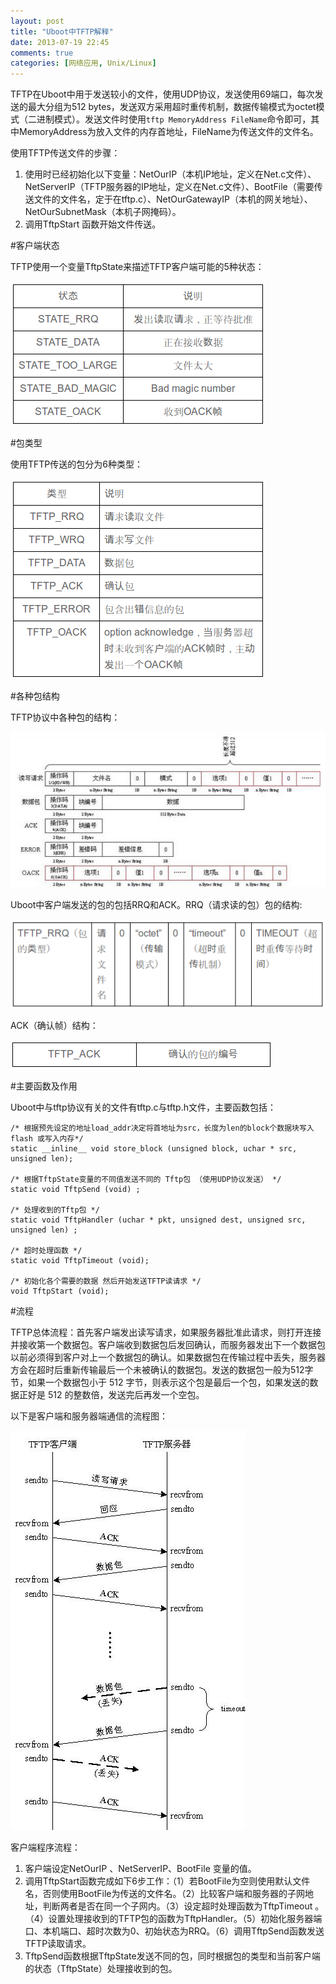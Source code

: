 ```yaml
---
layout: post
title: "Uboot中TFTP解释"
date: 2013-07-19 22:45
comments: true
categories: [网络应用, Unix/Linux]
---
```


TFTP在Uboot中用于发送较小的文件，使用UDP协议，发送使用69端口，每次发送的最大分组为512 bytes，发送双方采用超时重传机制，数据传输模式为octet模式（二进制模式）。发送文件时使用`tftp MemoryAddress FileName`命令即可，其中MemoryAddress为放入文件的内存首地址，FileName为传送文件的文件名。

使用TFTP传送文件的步骤： 

1. 使用时已经初始化以下变量：NetOurIP（本机IP地址，定义在Net.c文件）、NetServerIP（TFTP服务器的IP地址，定义在Net.c文件）、BootFile（需要传送文件的文件名，定于在tftp.c）、NetOurGatewayIP（本机的网关地址）、NetOurSubnetMask（本机子网掩码）。
2. 调用TftpStart 函数开始文件传送。
<!--more-->

#客户端状态

TFTP使用一个变量TftpState来描述TFTP客户端可能的5种状态：

![ states ](/images/2013/7/tftp/states.png)


#包类型 

使用TFTP传送的包分为6种类型：

![ types ](/images/2013/7/tftp/types.png)

#各种包结构 
         
TFTP协议中各种包的结构：

![ pack_struct ](/images/2013/7/tftp/pack_struct.png)


Uboot中客户端发送的包的包括RRQ和ACK。RRQ（请求读的包）包的结构:

![ rrq ](/images/2013/7/tftp/rrq.png)

ACK（确认帧）结构：

![ ack ](/images/2013/7/tftp/ack.png)

#主要函数及作用 

Uboot中与tftp协议有关的文件有tftp.c与tftp.h文件，主要函数包括：
```
/* 根据预先设定的地址load_addr决定将首地址为src，长度为len的block个数据块写入flash 或写入内存*/
static __inline__ void store_block (unsigned block, uchar * src, unsigned len);

/* 根据TftpState变量的不同值发送不同的 Tftp包 （使用UDP协议发送） */
static void TftpSend (void) ;

/* 处理收到的Tftp包 */
static void TftpHandler (uchar * pkt, unsigned dest, unsigned src, unsigned len) ;

/* 超时处理函数 */
static void TftpTimeout (void);

/* 初始化各个需要的数据 然后开始发送TFTP读请求 */
void TftpStart (void);
```


#流程 

TFTP总体流程：首先客户端发出读写请求，如果服务器批准此请求，则打开连接并接收第一个数据包。客户端收到数据包后发回确认，而服务器发出下一个数据包以前必须得到客户对上一个数据包的确认。如果数据包在传输过程中丢失，服务器方会在超时后重新传输最后一个未被确认的数据包。发送的数据包一般为512字节，如果一个数据包小于 512 字节，则表示这个包是最后一个包，如果发送的数据正好是 512 的整数倍，发送完后再发一个空包。

以下是客户端和服务器端通信的流程图：

![ flow ](/images/2013/7/tftp/flow.png)

客户端程序流程：

1. 客户端设定NetOurIP 、NetServerIP、BootFile 变量的值。
2. 调用TftpStart函数完成如下6步工作：（1）若BootFile为空则使用默认文件名，否则使用BootFile为传送的文件名。（2）比较客户端和服务器的子网地址，判断两者是否在同一个子网内。（3）设定超时处理函数为TftpTimeout 。（4）设置处理接收到的TFTP包的函数为TftpHandler。（5）初始化服务器端口、本机端口、超时次数为0、初始状态为RRQ。（6）调用TftpSend函数发送TFTP读取请求。
3. TftpSend函数根据TftpState发送不同的包，同时根据包的类型和当前客户端的状态（TftpState）处理接收到的包。
